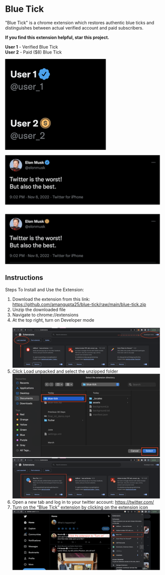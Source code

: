 # Blue Tick


"Blue Tick" is a chrome extension which restores authentic blue ticks and distinguishes between actual verified account and paid subscribers.

**If you find this extension helpful, star this project.**

**User 1** - Verified Blue Tick <br>
**User 2** - Paid ($8) Blue Tick



![image info](./assets/img/tweetified_snap.png)

![image info](./assets/img/6.png)

## Instructions
Steps To Install and Use the Extension:

1. Download the extension from this link: https://github.com/amangupta25/blue-tick/raw/main/blue-tick.zip
2. Unzip the downloaded file
3. Navigate to chrome://extensions
4. At the top right, turn on Developer mode <br><br>
   ![image info](./assets/img/1.png)
5. Click Load unpacked and select the unzipped folder
![image info](./assets/img/2.png)
![image info](./assets/img/3.png)
6. Open a new tab and log in to your twitter account:  https://twitter.com/
7. Turn on the “Blue Tick” extension by clicking on the extension icon
   ![image info](./assets/img/4.png)

